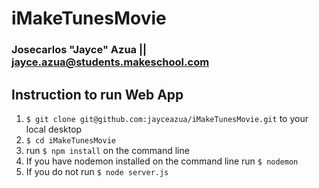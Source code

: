 # iMakeTunesMovie

### Josecarlos "Jayce" Azua || jayce.azua@students.makeschool.com

## Instruction to run Web App

1. ```$ git clone git@github.com:jayceazua/iMakeTunesMovie.git``` to your local desktop
2. ```$ cd iMakeTunesMovie```
3. run ```$ npm install``` on the command line
4. If you have nodemon installed on the command line run ```$ nodemon```
5. If you do not run ```$ node server.js```
